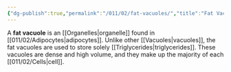 ```yaml
---
{"dg-publish":true,"permalink":"/011/02/fat-vacuoles/","title":"Fat Vacuoles","tags":["BIOL422"],"noteIcon":"1","created":"2024-10-19T20:27:19.046-07:00","updated":"2024-09-26T15:18:07.700-07:00"}
---
```


A **fat vacuole** is an [[Organelles\|organelle]] found in [[011/02/Adipocytes\|adipocytes]]. Unlike other [[Vacuoles\|vacuoles]], the fat vacuoles are used to store solely [[Triglycerides\|triglycerides]]. These vacuoles are dense and high volume, and they make up the majority of each [[011/02/Cells\|cell]].